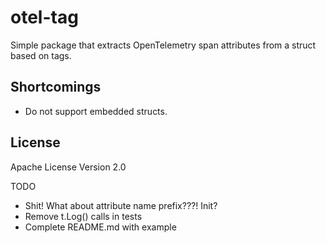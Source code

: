 # otel-tag
Simple package that extracts OpenTelemetry span attributes from a struct based on tags.

## Shortcomings
- Do not support embedded structs.

## License
Apache License Version 2.0

TODO
- Shit! What about attribute name prefix???! Init?
- Remove t.Log() calls in tests
- Complete README.md with example
